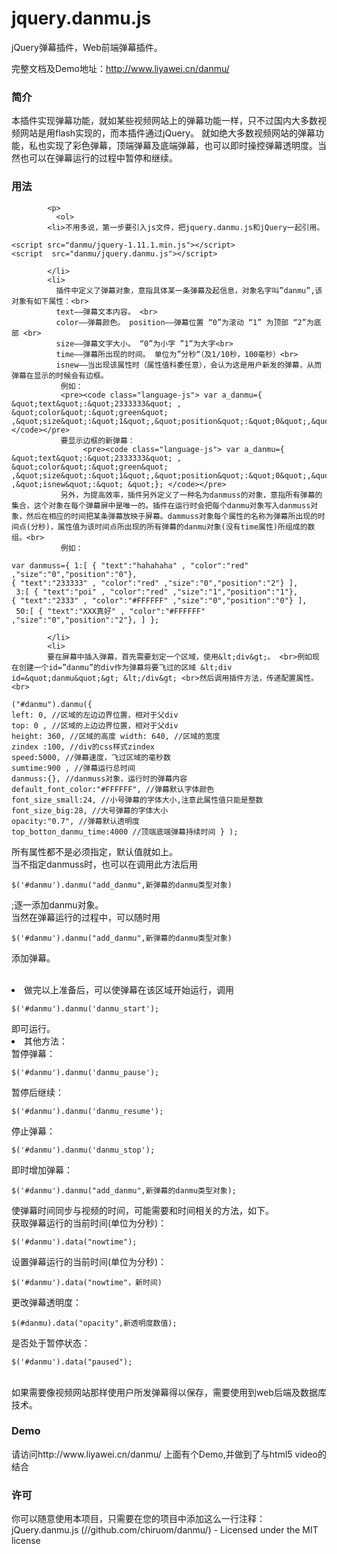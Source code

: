 # jquery.danmu.js
jQuery弹幕插件，Web前端弹幕插件。

完整文档及Demo地址：http://www.liyawei.cn/danmu/

<h3>简介</h3>

本插件实现弹幕功能，就如某些视频网站上的弹幕功能一样，只不过国内大多数视频网站是用flash实现的，而本插件通过jQuery。
就如绝大多数视频网站的弹幕功能，私也实现了彩色弹幕，顶端弹幕及底端弹幕，也可以即时操控弹幕透明度。当然也可以在弹幕运行的过程中暂停和继续。

<h3>用法</h3>

            <p>
              <ol>
            <li>不用多说，第一步要引入js文件，把jquery.danmu.js和jQuery一起引用。
<pre><code class="language-html">&lt;script src=&quot;danmu/jquery-1.11.1.min.js&quot;&gt;&lt;/script&gt; 
&lt;script  src=&quot;danmu/jquery.danmu.js&quot;&gt;&lt;/script&gt;</code></pre>
            </li>
            <li>
              插件中定义了弹幕对象，意指具体某一条弹幕及起信息，对象名字叫”danmu”,该对象有如下属性：<br> 
              text——弹幕文本内容。 <br>
              color——弹幕颜色。 position——弹幕位置 “0”为滚动 “1” 为顶部 “2”为底部 <br>
              size——弹幕文字大小。 “0”为小字 ”1”为大字<br> 
              time——弹幕所出现的时间。 单位为”分秒“（及1/10秒，100毫秒）<br>
              isnew——当出现该属性时（属性值科委任意），会认为这是用户新发的弹幕，从而弹幕在显示的时候会有边框。
               例如：
               <pre><code class="language-js"> var a_danmu={ &quot;text&quot;:&quot;2333333&quot; , &quot;color&quot;:&quot;green&quot; ,&quot;size&quot;:&quot;1&quot;,&quot;position&quot;:&quot;0&quot;,&quot;time&quot;:60}; </code></pre>
               要显示边框的新弹幕：
                    <pre><code class="language-js"> var a_danmu={ &quot;text&quot;:&quot;2333333&quot; , &quot;color&quot;:&quot;green&quot; ,&quot;size&quot;:&quot;1&quot;,&quot;position&quot;:&quot;0&quot;,&quot;time&quot;:60 ,&quot;isnew&quot;:&quot; &quot;}; </code></pre>
               另外，为提高效率，插件另外定义了一种名为danmuss的对象，意指所有弹幕的集合，这个对象在每个弹幕屏中是唯一的。插件在运行时会把每个danmu对象写入danmuss对象，然后在相应的时间把某条弹幕放映于屏幕。dammuss对象每个属性的名称为弹幕所出现的时间点(分秒)，属性值为该时间点所出现的所有弹幕的danmu对象(没有time属性)所组成的数组。<br>
               例如： 
<pre><code class="language-js">var danmuss={ 1:[ { &quot;text&quot;:&quot;hahahaha&quot; , &quot;color&quot;:&quot;red&quot; ,&quot;size&quot;:&quot;0&quot;,&quot;position&quot;:&quot;0&quot;}, <br>{ &quot;text&quot;:&quot;233333&quot; , &quot;color&quot;:&quot;red&quot; ,&quot;size&quot;:&quot;0&quot;,&quot;position&quot;:&quot;2&quot;} ],<br> 3:[ { &quot;text&quot;:&quot;poi&quot; , &quot;color&quot;:&quot;red&quot; ,&quot;size&quot;:&quot;1&quot;,&quot;position&quot;:&quot;1&quot;}, <br>{ &quot;text&quot;:&quot;2333&quot; , &quot;color&quot;:&quot;#FFFFFF&quot; ,&quot;size&quot;:&quot;0&quot;,&quot;position&quot;:&quot;0&quot;} ],<br> 50:[ { &quot;text&quot;:&quot;XXX真好&quot; , &quot;color&quot;:&quot;#FFFFFF&quot; ,&quot;size&quot;:&quot;0&quot;,&quot;position&quot;:&quot;2&quot;}, ] };</code></pre> 
            </li>
            <li>
            要在屏幕中插入弹幕，首先需要划定一个区域，使用&lt;div&gt;。 <br>例如现在创建一个id=”danmu”的div作为弹幕将要飞过的区域 &lt;div id=&quot;danmu&quot;&gt; &lt;/div&gt; <br>然后调用插件方法，传递配置属性。<br>
<pre><code class="language-js">(&quot;#danmu&quot;).danmu({
left: 0, //区域的左边边界位置，相对于父div 
top: 0 , //区域的上边边界位置，相对于父div 
height: 360, //区域的高度 width: 640, //区域的宽度 
zindex :100, //div的css样式zindex
speed:5000, //弹幕速度，飞过区域的毫秒数 
sumtime:900 , //弹幕运行总时间
danmuss:{}, //danmuss对象，运行时的弹幕内容 
default_font_color:&quot;#FFFFFF&quot;, //弹幕默认字体颜色 
font_size_small:24, //小号弹幕的字体大小,注意此属性值只能是整数
font_size_big:28, //大号弹幕的字体大小 
opacity:&quot;0.7&quot;, //弹幕默认透明度 
top_botton_danmu_time:4000 //顶端底端弹幕持续时间 } );</code></pre> 
所有属性都不是必须指定，默认值就如上。<br>
当不指定danmuss时，也可以在调用此方法后用
<pre><code class="language-js">$('#danmu').danmu(&quot;add_danmu&quot;,新弹幕的danmu类型对象)</code></pre>
;逐一添加danmu对象。 <br>
当然在弹幕运行的过程中，可以随时用 <pre><code class="language-js">$('#danmu').danmu(&quot;add_danmu&quot;,新弹幕的danmu类型对象) </code></pre>添加弹幕。 <br>
<br> 
</li>
<li>
做完以上准备后，可以使弹幕在该区域开始运行，调用<pre><code class="language-js">$('#danmu').danmu('danmu_start'); </code></pre>即可运行。<br> 
</li>
<li>
其他方法：<br> 暂停弹幕：<pre><code class="language-js">$('#danmu').danmu('danmu_pause'); </code></pre> 
暂停后继续：<pre><code class="language-js">$('#danmu').danmu('danmu_resume'); </code></pre>
停止弹幕：<pre><code class="language-js">$('#danmu').danmu('danmu_stop');  </code></pre>
即时增加弹幕：<pre><code class="language-js">$('#danmu').danmu(&quot;add_danmu&quot;,新弹幕的danmu类型对象); </code></pre>使弹幕时间同步与视频的时间，可能需要和时间相关的方法，如下。<br>
获取弹幕运行的当前时间(单位为分秒)：<pre><code class="language-js">$('#danmu').data(&quot;nowtime&quot;); </code></pre> 
设置弹幕运行的当前时间(单位为分秒)：<pre><code class="language-js">$('#danmu').data(&quot;nowtime&quot;，新时间)  </code></pre> 
更改弹幕透明度：<pre><code class="language-js">$(#danmu).data(&quot;opacity&quot;,新透明度数值);</code></pre> 是否处于暂停状态：<pre><code class="language-js">$('#danmu').data("paused");</code></pre>
<br>如果需要像视频网站那样使用户所发弹幕得以保存，需要使用到web后端及数据库技术。

</li>
</ol>
<h3>Demo</h3>
<p>请访问http://www.liyawei.cn/danmu/  上面有个Demo,并做到了与html5 video的结合</p> 
<h3>许可</h3>
<p>你可以随意使用本项目，只需要在您的项目中添加这么一行注释：<br>
jQuery.danmu.js (//github.com/chiruom/danmu/) - Licensed under the MIT license</p> 
